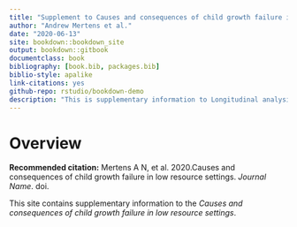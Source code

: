 ```yaml
--- 
title: "Supplement to Causes and consequences of child growth failure in low resource settings"
author: "Andrew Mertens et al."
date: "2020-06-13"
site: bookdown::bookdown_site
output: bookdown::gitbook
documentclass: book
bibliography: [book.bib, packages.bib]
biblio-style: apalike
link-citations: yes
github-repo: rstudio/bookdown-demo
description: "This is supplementary information to Longitudinal analysis of early childhood stunting in low-resource settings"
---
```


# Overview

**Recommended citation:** Mertens A N, et al. 2020.Causes and consequences of child growth failure in low resource settings. *Journal Name*. doi. 

This site contains supplementary information to the *Causes and consequences of child growth failure in low resource settings*. 




